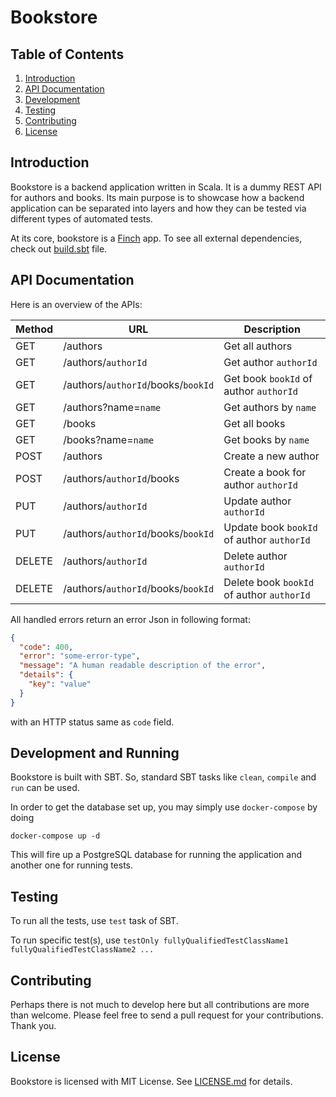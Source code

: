 # Bookstore

## Table of Contents

1. [Introduction](#introduction)
2. [API Documentation](#api-documentation)
3. [Development](#development)
4. [Testing](#testing)
5. [Contributing](#contributing)
6. [License](#license)

## Introduction

Bookstore is a backend application written in Scala. It is a dummy REST API for authors and books. Its main purpose is to showcase how a backend application can be separated into layers and how they can be tested via different types of automated tests.

At its core, bookstore is a [Finch](<https://github.com/finagle/finch>) app. To see all external dependencies, check out [build.sbt](build.sbt) file.

## API Documentation

Here is an overview of the APIs:

| Method | URL                                | Description                               |
| ------ | ---------------------------------- | ----------------------------------------- |
| GET    | /authors                           | Get all authors                           |
| GET    | /authors/`authorId`                | Get author `authorId`                     |
| GET    | /authors/`authorId`/books/`bookId` | Get book `bookId` of author `authorId`    |
| GET    | /authors?name=`name`               | Get authors by `name`                     |
| GET    | /books                             | Get all books                             |
| GET    | /books?name=`name`                 | Get books by `name`                       |
| POST   | /authors                           | Create a new author                       |
| POST   | /authors/`authorId`/books          | Create a book for author `authorId`       |
| PUT    | /authors/`authorId`                | Update author `authorId`                  |
| PUT    | /authors/`authorId`/books/`bookId` | Update book `bookId` of author `authorId` |
| DELETE | /authors/`authorId`                | Delete author `authorId`                  |
| DELETE | /authors/`authorId`/books/`bookId` | Delete book `bookId` of author `authorId` |

All handled errors return an error Json in following format:

```json
{
  "code": 400,
  "error": "some-error-type",
  "message": "A human readable description of the error",
  "details": {
    "key": "value"
  }
}
```

with an HTTP status same as `code` field.

## Development and Running

Bookstore is built with SBT. So, standard SBT tasks like `clean`, `compile` and `run` can be used.

In order to get the database set up, you may simply use `docker-compose` by doing

```docker-compose up -d```

This will fire up a PostgreSQL database for running the application and another one for running tests.

## Testing

To run all the tests, use `test` task of SBT.

To run specific test(s), use `testOnly fullyQualifiedTestClassName1 fullyQualifiedTestClassName2 ...`

## Contributing

Perhaps there is not much to develop here but all contributions are more than welcome. Please feel free to send a pull request for your contributions. Thank you.

## License

Bookstore is licensed with MIT License. See [LICENSE.md](LICENSE.md) for details.

